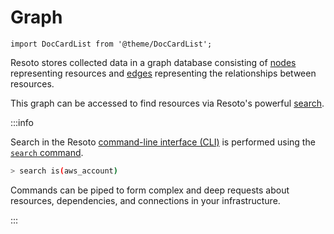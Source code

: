 # Graph

```mdx-code-block
import DocCardList from '@theme/DocCardList';
```

Resoto stores collected data in a graph database consisting of [nodes](./node.md) representing resources and [edges](./edge.md) representing the relationships between resources.

This graph can be accessed to find resources via Resoto's powerful [search](../search.md).

<DocCardList />

:::info

Search in the Resoto [command-line interface (CLI)](../../reference/cli/index.md) is performed using the [`search` command](../../reference/cli/search-commands/search.md).

```bash
> search is(aws_account)
```

Commands can be piped to form complex and deep requests about resources, dependencies, and connections in your infrastructure.

:::
